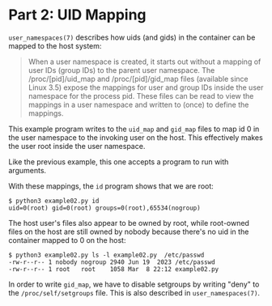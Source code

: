 # Part 2: UID Mapping

`user_namespaces(7)` describes how uids (and gids) in the container can be
mapped to the host system:

> When a user namespace is created, it starts out without a mapping of user IDs
> (group IDs) to the parent user namespace.  The /proc/[pid]/uid_map and
> /proc/[pid]/gid_map files (available since Linux 3.5) expose the mappings for
> user and group IDs inside the user namespace for the process pid. These files
> can be read to view the mappings in a user namespace and written to (once) to
> define the mappings.

This example program writes to the `uid_map` and `gid_map` files to map id 0 in
the user namespace to the invoking user on the host. This effectively makes the
user root inside the user namespace.

Like the previous example, this one accepts a program to run with arguments.

With these mappings, the `id` program shows that we are root:

    $ python3 example02.py id
    uid=0(root) gid=0(root) groups=0(root),65534(nogroup)

The host user's files also appear to be owned by root, while root-owned files on
the host are still owned by nobody because there's no uid in the container
mapped to 0 on the host:

    $ python3 example02.py ls -l example02.py  /etc/passwd
    -rw-r--r-- 1 nobody nogroup 2940 Jun 19  2023 /etc/passwd
    -rw-r--r-- 1 root   root    1058 Mar  8 22:12 example02.py

In order to write `gid_map`, we have to disable setgroups by writing "deny" to
the `/proc/self/setgroups` file. This is also described in `user_namespaces(7)`.
